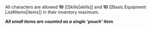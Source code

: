 All characters are allowed **10** [[Skills|skills]] and **10** [[Basic Equipment List#Items|items]] in their inventory maximum. 

***All small items are counted as a single ‘pouch’ item***.
